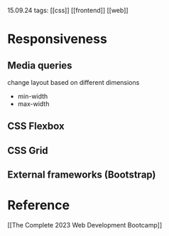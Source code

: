 15.09.24
tags: [[css]] [[frontend]] [[web]] 

# Responsiveness

## Media queries
change layout based on different dimensions
- min-width
- max-width
## CSS Flexbox
## CSS Grid
## External frameworks (Bootstrap)


# Reference

[[The Complete 2023 Web Development Bootcamp]]